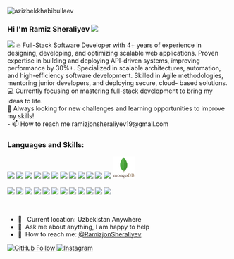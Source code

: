 


<p align="left"> <img src="https://komarev.com/ghpvc/?username=azizbekkhabibullaev&label=Profile%20views&color=0e75b6&style=flat" alt="azizbekkhabibullaev" /> </p>

 ###    Hi I'm Ramiz Sheraliyev    <img src="https://media.giphy.com/media/hvRJCLFzcasrR4ia7z/giphy.gif" width="3%">
 
<img src="https://media0.giphy.com/media/v1.Y2lkPTc5MGI3NjExZHUyZWEzaDE5YXg2enRwYjNvMHRhbmRneTZrN29pNjd3NmxtcTgwZSZlcD12MV9pbnRlcm5hbF9naWZfYnlfaWQmY3Q9cw/CwTvSiWflgCGKgz5eb/giphy.webp" width="100px">
🔥 Full-Stack Software Developer with 4+ years of experience in designing, developing, and optimizing
scalable web applications. Proven expertise in building and deploying API-driven systems, improving
performance by 30%+. Specialized in scalable architectures, automation, and high-efficiency software
development. Skilled in Agile methodologies, mentoring junior developers, and deploying secure, cloud-
based solutions.   <br />
💻 Currently focusing on mastering full-stack development to bring my ideas to life. <br />
🚀  Always looking for new challenges and learning opportunities to improve my skills!  <br />
- 📫 How to reach me    ramizjonsheraliyev19@gmail.com

<br />

### Languages and Skills:

 <code><img src="https://cdn0.iconfinder.com/data/icons/social-network-9/50/22-512.png" width="50px"></code>
<code><img src="https://encrypted-tbn0.gstatic.com/images?q=tbn:ANd9GcThudYr3yXJ7sOJocdFEu6KHwBxtNx_DWiHOQ&s " width="50px"></code>
<code><img src="https://v5.getbootstrap.com/docs/5.0/assets/brand/bootstrap-logo-shadow.png" width="50px"></code>
<code><img src="https://media3.giphy.com/media/v1.Y2lkPTc5MGI3NjExbDNod3kxdXltaW9td3AyeXNwa2t0aWNkdGdmNW4wM2JqMzR2MG14byZlcD12MV9pbnRlcm5hbF9naWZfYnlfaWQmY3Q9cw/eNAsjO55tPbgaor7ma/giphy.webp" width="50px"></code>
<code><img src="https://pbs.twimg.com/profile_images/1730334391501488129/G0R0sjHH_400x400.jpg" width="50px"></code>
<code><img src="https://cdn-icons-png.flaticon.com/512/919/919825.png" width="50px"></code>
<code><img src="https://ui-lib.com/blog/wp-content/uploads/2021/12/nextjs-boilerplate-logo.png" width="50px"></code>
<code><img src="https://static-00.iconduck.com/assets.00/typescript-icon-icon-1024x1024-vh3pfez8.png" width="50px"></code>
<code><img src="https://media0.giphy.com/media/v1.Y2lkPTc5MGI3NjExcXZocmhya3FvdWJhY3FqZWVqNnYwYTUzMHU4a2xhMW84emF3cGl4YSZlcD12MV9pbnRlcm5hbF9naWZfYnlfaWQmY3Q9cw/ln7z2eWriiQAllfVcn/giphy.webp" width="50px"></code>
<code><img src="https://encrypted-tbn0.gstatic.com/images?q=tbn:ANd9GcTFT1MO4Ln0Ynz4VKkD2EDyylsYzoVg1d8FiQ&s" width="50px"></code>
<code><img src="https://ajeetchaulagain.com/static/7cb4af597964b0911fe71cb2f8148d64/87351/express-js.png" width="50px"></code>
<code><img src="https://cdn4.iconfinder.com/data/icons/google-i-o-2016/512/google_firebase-2-512.png" width="50px"></code>
<code><img src="https://raw.githubusercontent.com/devicons/devicon/master/icons/mongodb/mongodb-original-wordmark.svg" width="50px"></code>
<br />
<br /> 
<code><img src="https://www.vectorlogo.zone/logos/figma/figma-icon.svg" width="50px"></code>
<code><img src="https://static-00.iconduck.com/assets.00/redux-icon-2048x1945-ahvhunxp.png" width="50px"></code>
<code><img src="https://pluginicons.craft-cdn.com/scssqTY8srJEesn2VFiUV73mUCyRIZsfXfDj2eOY.svg?1528091210" width="50px"></code>
<code><img src="https://static-00.iconduck.com/assets.00/webpack-plain-icon-1847x2048-7e4fofoe.png" width="50px"></code>
<code><img src="https://encrypted-tbn0.gstatic.com/images?q=tbn:ANd9GcT0nnKQ61qhCfpnxJvdhaVwvIAm2wLsDp5gUQ&s" width="50px"></code>
<code><img src= "https://cdn-icons-png.flaticon.com/256/2164/2164832.png" width="50px"></code>
<code><img src="https://encrypted-tbn0.gstatic.com/images?q=tbn:ANd9GcST2gq0EJbNr7VkQ0GQ1yQ_Vs3sKZd9yQVP8g&s" width="50px"></code>
<code><img src="https://encrypted-tbn0.gstatic.com/images?q=tbn:ANd9GcTfDOJeTNGLnHgEwynN6PRxhJPFUKxWtZRloA&s" width="50px"></code>
<code><img src="https://static-00.iconduck.com/assets.00/postgresql-plain-wordmark-icon-2048x2042-up54u54l.png" width="50px"></code>
<code><img src="https://encrypted-tbn0.gstatic.com/images?q=tbn:ANd9GcRszCXd5b0Fpuxou1hMOiLTtygtpelEtIrBBw&s" width="50px"></code>
<code><img src="https://encrypted-tbn0.gstatic.com/images?q=tbn:ANd9GcTYBSzBs5noRXNfjOS93cEoSqXAyevN4vOF1Q&s" width="50px"></code>
<code><img src="https://www.npmjs.com/npm-avatar/eyJhbGciOiJIUzI1NiIsInR5cCI6IkpXVCJ9.eyJhdmF0YXJVUkwiOiJodHRwczovL3MuZ3JhdmF0YXIuY29tL2F2YXRhci9iYjEzYWViNTFjNTQ0MjFhN2E1NTQwYTcxMzI4OTVkYz9zaXplPTQ5NiZkZWZhdWx0PXJldHJvIn0.FnWJxluT5VvnfpnQsm2K2I1GK-k0_NAmWtu3G-u3fE0" width="50px"></code>





 
<br />

- 📍 &nbsp;   Current location: Uzbekistan Anywhere
- 📝&nbsp;   Ask me about anything, I am happy to help
- 📨&nbsp; How to reach me: [@RamizjonSheraliyev](https://instagram.com/ramiz_.kbr_/)

<p align="left"> 
    <a href="https://github.com/ramizjonsheraliyev" target="_blank">
        <img src="https://img.shields.io/github/followers/ramizjonsheraliyev?style=social" alt="GitHub Follow"/>
    </a>
      <a href="https://www.instagram.com/ramiz_.kbr_/" target="_blank">
        <img src="https://img.shields.io/badge/Instagram-ramiz_sheraliyev_-purple?style=social&logo=instagram" alt="Instagram"/>
    </a>
</p>
